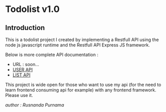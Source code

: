 # Todolist v1.0

## Introduction

This is a todolist project I created by implementing a Restfull API using the node js javascript runtime and the Restfull API Express JS framework.

Below is more complete API documentation :

- URL : soon...
- [USER API](https://github.com/cybersafellc/todolist/blob/main/docs/USER.md)
- [LIST API](https://github.com/cybersafellc/todolist/blob/main/docs/LIST.md)

This project is wide open for those who want to use my api (for the need to learn frontend consuming api for example) with any frontend framework. Please use it.

_author : Rusnanda Purnama_
